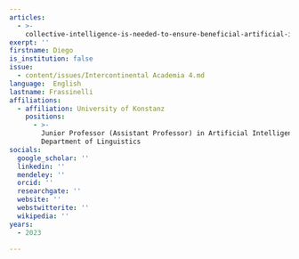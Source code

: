 ```yaml
---
articles:
  - >-
    collective-intelligence-is-needed-to-ensure-beneficial-artificial-intelligence
exerpt: ''
firstname: Diego
is_institution: false
issue:
  - content/issues/Intercontinental Academia 4.md
language:  English
lastname: Frassinelli
affiliations:
  - affiliation: University of Konstanz
    positions:
      - >-
        Junior Professor (Assistant Professor) in Artificial Intelligence,
        Department of Linguistics
socials:
  google_scholar: ''
  linkedin: ''
  mendeley: ''
  orcid: ''
  researchgate: ''
  website: ''
  webstwitterite: ''
  wikipedia: ''
years:
  - 2023

---
```

